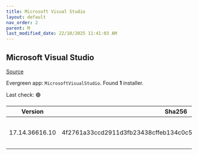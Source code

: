 ```yaml
---
title: Microsoft Visual Studio
layout: default
nav_order: 2
parent: M
last_modified_date: 22/10/2025 11:41:03 AM
---
```


## Microsoft Visual Studio

[Source](https://visualstudio.microsoft.com/)

Evergreen app: `MicrosoftVisualStudio`. Found **1** installer.

Last check: 🟢

| Version        | Sha256                                                           | Size    | URI                                                                                                                                                                                                                                                                                                                                                      |
| -------------- | ---------------------------------------------------------------- | ------- | -------------------------------------------------------------------------------------------------------------------------------------------------------------------------------------------------------------------------------------------------------------------------------------------------------------------------------------------------------- |
| 17.14.36616.10 | 4f2761a33ccd2911d3fb23438cffeb134c0c550ae53edaee51855f9d46d574bb | 4460048 | [https://download.visualstudio.microsoft.com/download/pr/1a9420ed-0e43-4b19-a4bb-6c631f8309e5/4f2761a33ccd2911d3fb23438cffeb134c0c550ae53edaee51855f9d46d574bb/vs_Setup.exe](https://download.visualstudio.microsoft.com/download/pr/1a9420ed-0e43-4b19-a4bb-6c631f8309e5/4f2761a33ccd2911d3fb23438cffeb134c0c550ae53edaee51855f9d46d574bb/vs_Setup.exe) |
